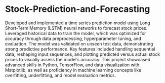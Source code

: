# Stock-Prediction-and-Forecasting
Developed and implemented a time series prediction model using Long Short-Term Memory (LSTM) neural networks to forecast stock prices. Leveraged historical data to train the model, which was optimized for accuracy through data preprocessing, hyperparameter tuning, and evaluation. The model was validated on unseen test data, demonstrating strong predictive performance. Key features included handling sequential data, reshaping input sequences, and plotting predicted versus actual stock prices to visually assess the model’s accuracy. This project showcased advanced skills in Python, TensorFlow, and data visualization with Matplotlib, as well as proficiency in machine learning concepts like overfitting, underfitting, and model evaluation metrics.
